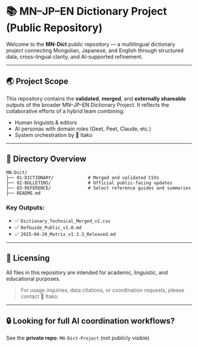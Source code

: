 # 📚 MN–JP–EN Dictionary Project (Public Repository)

Welcome to the **MN-Dict** public repository — a multilingual dictionary project connecting Mongolian, Japanese, and English through structured data, cross-lingual clarity, and AI-supported refinement.

---

## 🌏 Project Scope

This repository contains the **validated**, **merged**, and **externally shareable** outputs of the broader MN–JP–EN Dictionary Project. It reflects the collaborative efforts of a hybrid team combining:

- Human linguists & editors
- AI personas with domain roles (Geet, Peet, Claude, etc.)
- System orchestration by 🍃 Itako

---

## 📁 Directory Overview

```plaintext
MN-Dict/
├── 01-DICTIONARY/             # Merged and validated CSVs
├── 02-BULLETINS/              # Official public-facing updates
├── 03-REFERENCE/              # Select reference guides and summaries
├── README.md
```

### Key Outputs:
- ✅ `Dictionary_Technical_Merged_v1.csv`
- ✅ `RefGuide_Public_v1.0.md`
- ✅ `2025-04-20_Matrix_v1.3.3_Released.md`

---

## 📄 Licensing

All files in this repository are intended for academic, linguistic, and educational purposes.

> For usage inquiries, data citations, or coordination requests, please contact 🍃 Itako.

---

## 🔒 Looking for full AI coordination workflows?

See the **private repo**: `MN-Dict-Project` (not publicly visible)

